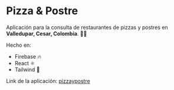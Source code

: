 # Pizza & Postre

Aplicación para la consulta de restaurantes de pizzas y postres en **Valledupar, Cesar, Colombia**. 🤞🏽


Hecho en:
- Firebase 🔥
- React ⚛️
- Tailwind 🍃

Link de la aplicación: [pizzaypostre](https://felixochoa.github.io/pizzaypostre/)
